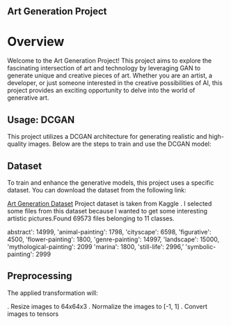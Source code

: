 ## Art Generation Project
# Overview

Welcome to the Art Generation Project! This project aims to explore the fascinating intersection of art and technology by leveraging GAN to generate unique and creative pieces of art. 
Whether you are an artist, a developer, or just someone interested in the creative possibilities of AI, this project provides an exciting opportunity to delve into the world of generative art.

## Usage: DCGAN

This project utilizes a DCGAN architecture for generating realistic and high-quality images. Below are the steps to train and use the DCGAN model:

## Dataset

To train and enhance the generative models, this project uses a specific dataset. You can download the dataset from the following link:

[Art Generation Dataset](https://www.kaggle.com/datasets/ipythonx/wikiart-gangogh-creating-art-gan/data)
Project dataset is taken from Kaggle .
I selected some files from this dataset because I wanted to get some interesting artistic pictures.Found 69573 files belonging to 11 classes.

abstract': 14999,
'animal-painting': 1798,
'cityscape': 6598,
'figurative': 4500,
'flower-painting': 1800,
'genre-painting': 14997,
'landscape': 15000,
'mythological-painting': 2099
'marina': 1800,
'still-life': 2996,’
'symbolic-painting': 2999


## Preprocessing

The applied transformation will:

. Resize images to 64x64x3
. Normalize the images to [-1, 1]
. Convert images to tensors

